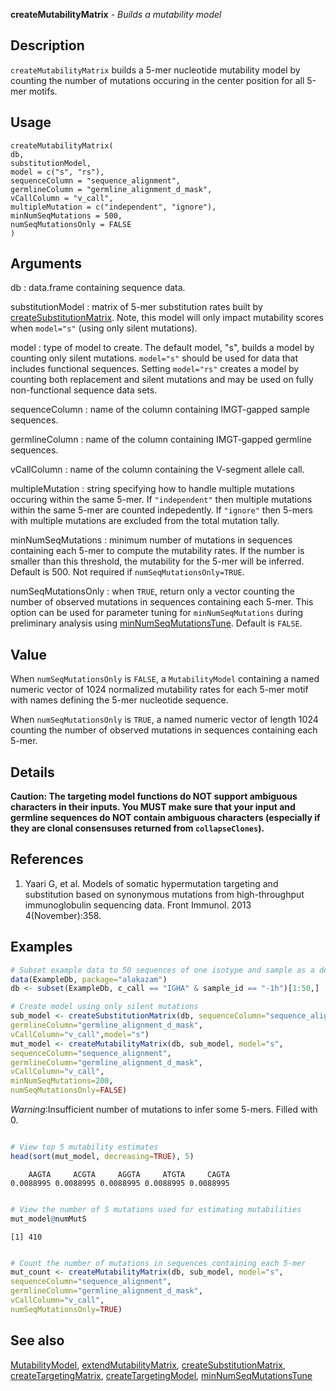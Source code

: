 **createMutabilityMatrix** - *Builds a mutability model*

Description
--------------------

`createMutabilityMatrix` builds a 5-mer nucleotide mutability model by counting 
the number of mutations occuring in the center position for all 5-mer motifs.


Usage
--------------------
```
createMutabilityMatrix(
db,
substitutionModel,
model = c("s", "rs"),
sequenceColumn = "sequence_alignment",
germlineColumn = "germline_alignment_d_mask",
vCallColumn = "v_call",
multipleMutation = c("independent", "ignore"),
minNumSeqMutations = 500,
numSeqMutationsOnly = FALSE
)
```

Arguments
-------------------

db
:   data.frame containing sequence data.

substitutionModel
:   matrix of 5-mer substitution rates built by 
[createSubstitutionMatrix](createSubstitutionMatrix.md). Note, this model will
only impact mutability scores when `model="s"`
(using only silent mutations).

model
:   type of model to create. The default model, "s", 
builds a model by counting only silent mutations. `model="s"`
should be used for data that includes functional sequences.
Setting `model="rs"` creates a model by counting both 
replacement and silent mutations and may be used on fully 
non-functional sequence data sets.

sequenceColumn
:   name of the column containing IMGT-gapped sample sequences.

germlineColumn
:   name of the column containing IMGT-gapped germline sequences.

vCallColumn
:   name of the column containing the V-segment allele call.

multipleMutation
:   string specifying how to handle multiple mutations occuring 
within the same 5-mer. If `"independent"` then multiple 
mutations within the same 5-mer are counted indepedently. 
If `"ignore"` then 5-mers with multiple mutations are 
excluded from the total mutation tally.

minNumSeqMutations
:   minimum number of mutations in sequences containing each 5-mer
to compute the mutability rates. If the number is smaller 
than this threshold, the mutability for the 5-mer will be 
inferred. Default is 500. Not required if 
`numSeqMutationsOnly=TRUE`.

numSeqMutationsOnly
:   when `TRUE`, return only a vector counting the number of 
observed mutations in sequences containing each 5-mer. This 
option can be used for parameter tuning for `minNumSeqMutations` 
during preliminary analysis using [minNumSeqMutationsTune](minNumSeqMutationsTune.md). 
Default is `FALSE`.




Value
-------------------

When `numSeqMutationsOnly` is `FALSE`, a `MutabilityModel` containing a
named numeric vector of 1024 normalized mutability rates for each 5-mer motif with names 
defining the 5-mer nucleotide sequence.

When `numSeqMutationsOnly` is `TRUE`, a named numeric
vector of length 1024 counting the number of observed mutations in sequences containing 
each 5-mer.


Details
-------------------

**Caution: The targeting model functions do NOT support ambiguous 
characters in their inputs. You MUST make sure that your input and germline
sequences do NOT contain ambiguous characters (especially if they are 
clonal consensuses returned from `collapseClones`).**


References
-------------------


1. Yaari G, et al. Models of somatic hypermutation targeting and substitution based
on synonymous mutations from high-throughput immunoglobulin sequencing data. 
Front Immunol. 2013 4(November):358.
 



Examples
-------------------

```R
# Subset example data to 50 sequences of one isotype and sample as a demo
data(ExampleDb, package="alakazam")
db <- subset(ExampleDb, c_call == "IGHA" & sample_id == "-1h")[1:50,]

# Create model using only silent mutations
sub_model <- createSubstitutionMatrix(db, sequenceColumn="sequence_alignment",
germlineColumn="germline_alignment_d_mask",
vCallColumn="v_call",model="s")
mut_model <- createMutabilityMatrix(db, sub_model, model="s", 
sequenceColumn="sequence_alignment",
germlineColumn="germline_alignment_d_mask",
vCallColumn="v_call",
minNumSeqMutations=200,
numSeqMutationsOnly=FALSE)

```

*Warning*:Insufficient number of mutations to infer some 5-mers. Filled with 0. 
```R

# View top 5 mutability estimates
head(sort(mut_model, decreasing=TRUE), 5)

```


```
    AAGTA     ACGTA     AGGTA     ATGTA     CAGTA 
0.0088995 0.0088995 0.0088995 0.0088995 0.0088995 

```


```R

# View the number of S mutations used for estimating mutabilities
mut_model@numMutS

```


```
[1] 410

```


```R

# Count the number of mutations in sequences containing each 5-mer
mut_count <- createMutabilityMatrix(db, sub_model, model="s", 
sequenceColumn="sequence_alignment",
germlineColumn="germline_alignment_d_mask",
vCallColumn="v_call",
numSeqMutationsOnly=TRUE)
```



See also
-------------------

[MutabilityModel](MutabilityModel-class.md), [extendMutabilityMatrix](extendMutabilityMatrix.md), [createSubstitutionMatrix](createSubstitutionMatrix.md), 
[createTargetingMatrix](createTargetingMatrix.md), [createTargetingModel](createTargetingModel.md),
[minNumSeqMutationsTune](minNumSeqMutationsTune.md)






